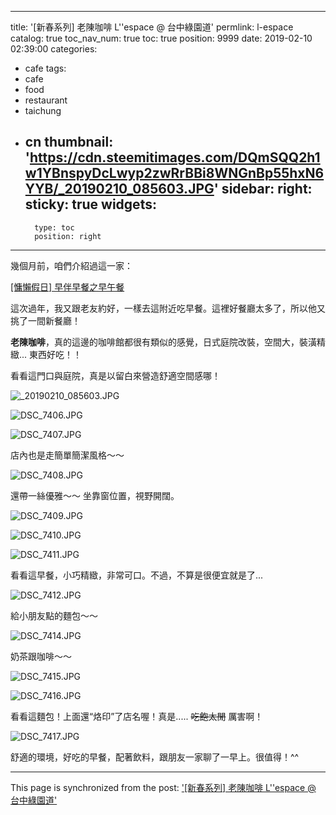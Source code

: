 
---
title: '[新春系列] 老陳咖啡 L''espace @ 台中綠園道'
permlink: l-espace
catalog: true
toc_nav_num: true
toc: true
position: 9999
date: 2019-02-10 02:39:00
categories:
- cafe
tags:
- cafe
- food
- restaurant
- taichung
- cn
thumbnail: 'https://cdn.steemitimages.com/DQmSQQ2h1w1YBnspyDcLwyp2zwRrBBi8WNGnBp55hxN6YYB/_20190210_085603.JPG'
sidebar:
    right:
        sticky: true
widgets:
    -
        type: toc
        position: right
---


幾個月前，咱們介紹過這一家：

[[慵懶假日] 早伴早餐之早午餐](https://steemit.com/food/@deanliu/31crvk)

這次過年，我又跟老友約好，一樣去這附近吃早餐。這裡好餐廳太多了，所以他又挑了一間新餐廳！

**老陳咖啡**，真的這邊的咖啡館都很有類似的感覺，日式庭院改裝，空間大，裝潢精緻... 東西好吃！！

看看這門口與庭院，真是以留白來營造舒適空間感哪！

![_20190210_085603.JPG](https://cdn.steemitimages.com/DQmSQQ2h1w1YBnspyDcLwyp2zwRrBBi8WNGnBp55hxN6YYB/_20190210_085603.JPG)

![DSC_7406.JPG](https://cdn.steemitimages.com/DQmZBLydUQGGn8TL2ZpZnMLCbBdtZH1FLbnR3tE5zowTUfF/DSC_7406.JPG)

![DSC_7407.JPG](https://cdn.steemitimages.com/DQmbce4u15z2PjMTSik1fmiQDDB8nB1ZT2uDLD3KJaLjc1n/DSC_7407.JPG)

店內也是走簡單簡潔風格～～

![DSC_7408.JPG](https://cdn.steemitimages.com/DQmQ6Xmd1nihfdh9WjJE3BdiXtqoGtgx3DjY4TryDaMyBLL/DSC_7408.JPG)

還帶一絲優雅～～ 坐靠窗位置，視野開闊。

![DSC_7409.JPG](https://cdn.steemitimages.com/DQmSZKk9augasFYeUYg121Jpb8dxA8ib5miKULbBUGWGf8M/DSC_7409.JPG)

![DSC_7410.JPG](https://cdn.steemitimages.com/DQmUzwgSgLjPhqQeQ7Hq72A5g3gqESVRyGmxBeaAXCkPU8z/DSC_7410.JPG)

![DSC_7411.JPG](https://cdn.steemitimages.com/DQmS9rRNVmwJYdewyumvSaqXJXt9MBNyMJXmk3Q2w9cd2Ww/DSC_7411.JPG)

看看這早餐，小巧精緻，非常可口。不過，不算是很便宜就是了... 

![DSC_7412.JPG](https://cdn.steemitimages.com/DQmPhbbe62w1QDXErGarJqCohdDMcYf5s1aqukKMFYxtMfL/DSC_7412.JPG)

給小朋友點的麵包～～

![DSC_7414.JPG](https://cdn.steemitimages.com/DQmV8jXBRrKE927XWY3XRetuisDJksZGh2yz1ra4FSZe4Ct/DSC_7414.JPG)

奶茶跟咖啡～～

![DSC_7415.JPG](https://cdn.steemitimages.com/DQmVc99TdfeABiyHCbVBjcLMBJiBeU5Z5t65W3ACB8ptSo7/DSC_7415.JPG)

![DSC_7416.JPG](https://cdn.steemitimages.com/DQmTcz2VozYKpYWrMJt2gt2ZD6aWKnNg9j6LXjNpExDXFrA/DSC_7416.JPG)

看看這麵包！上面還“烙印”了店名喔！真是..... <del>吃飽太閒</del> 厲害啊！

![DSC_7417.JPG](https://cdn.steemitimages.com/DQmTtMpM6K1trZfSrbeGLW5VnvkPJgYGG4cBJjezLEq7bf3/DSC_7417.JPG)

舒適的環境，好吃的早餐，配著飲料，跟朋友一家聊了一早上。很值得！^^

- - -

This page is synchronized from the post: ['[新春系列] 老陳咖啡 L''espace @ 台中綠園道'](https://steemit.com/@deanliu/l-espace)
